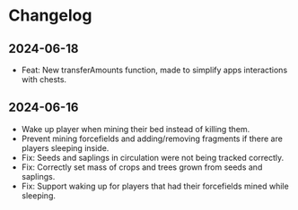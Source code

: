 # Changelog

## 2024-06-18

- Feat: New transferAmounts function, made to simplify apps interactions with chests.

## 2024-06-16

- Wake up player when mining their bed instead of killing them.
- Prevent mining forcefields and adding/removing fragments if there are players sleeping inside.
- Fix: Seeds and saplings in circulation were not being tracked correctly.
- Fix: Correctly set mass of crops and trees grown from seeds and saplings.
- Fix: Support waking up for players that had their forcefields mined while sleeping.

